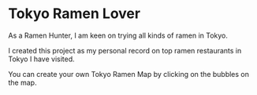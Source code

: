 # Tokyo Ramen Lover

As a Ramen Hunter, I am keen on trying all kinds of ramen in Tokyo. 

I created this project as my personal record on top ramen restaurants in Tokyo I have visited. 

You can create your own Tokyo Ramen Map by clicking on the bubbles on the map. 
